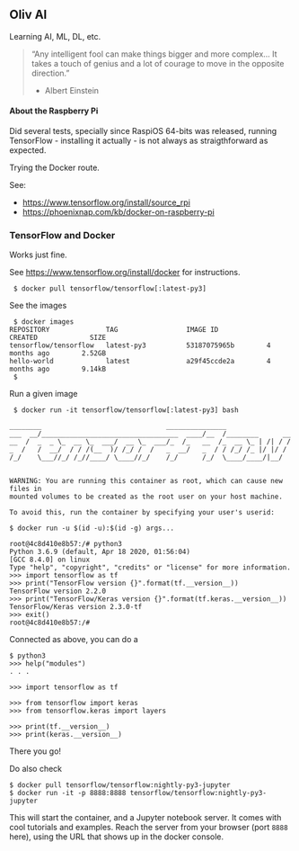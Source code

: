 ## Oliv AI
Learning AI, ML, DL, etc.

> “Any intelligent fool can make things bigger and more complex... It takes a touch of genius and a lot of courage to move in the opposite direction.” 
>
> - Albert Einstein 

#### About the Raspberry Pi
Did several tests, specially since RaspiOS 64-bits was released, running TensorFlow - installing it actually - is not always as straigthforward as expected.

Trying the Docker route.

See:
- <https://www.tensorflow.org/install/source_rpi>
- <https://phoenixnap.com/kb/docker-on-raspberry-pi>

### TensorFlow and Docker
Works just fine.

See <https://www.tensorflow.org/install/docker> for instructions.
```
 $ docker pull tensorflow/tensorflow[:latest-py3]
```
See the images
```
 $ docker images
REPOSITORY              TAG                 IMAGE ID            CREATED             SIZE
tensorflow/tensorflow   latest-py3          53187075965b        4 months ago        2.52GB
hello-world             latest              a29f45ccde2a        4 months ago        9.14kB
 $ 
```
Run a given image
```
 $ docker run -it tensorflow/tensorflow[:latest-py3] bash

________                               _______________                
___  __/__________________________________  ____/__  /________      __
__  /  _  _ \_  __ \_  ___/  __ \_  ___/_  /_   __  /_  __ \_ | /| / /
_  /   /  __/  / / /(__  )/ /_/ /  /   _  __/   _  / / /_/ /_ |/ |/ / 
/_/    \___//_/ /_//____/ \____//_/    /_/      /_/  \____/____/|__/


WARNING: You are running this container as root, which can cause new files in
mounted volumes to be created as the root user on your host machine.

To avoid this, run the container by specifying your user's userid:

$ docker run -u $(id -u):$(id -g) args...

root@4c8d410e8b57:/# python3
Python 3.6.9 (default, Apr 18 2020, 01:56:04) 
[GCC 8.4.0] on linux
Type "help", "copyright", "credits" or "license" for more information.
>>> import tensorflow as tf
>>> print("TensorFlow version {}".format(tf.__version__))
TensorFlow version 2.2.0
>>> print("TensorFlow/Keras version {}".format(tf.keras.__version__))
TensorFlow/Keras version 2.3.0-tf
>>> exit()
root@4c8d410e8b57:/# 
```
Connected as above, you can do a
```
$ python3
>>> help("modules")
. . .

>>> import tensorflow as tf

>>> from tensorflow import keras
>>> from tensorflow.keras import layers

>>> print(tf.__version__)
>>> print(keras.__version__)

```

There you go!

Do also check
```
$ docker pull tensorflow/tensorflow:nightly-py3-jupyter
$ docker run -it -p 8888:8888 tensorflow/tensorflow:nightly-py3-jupyter
```
This will start the container, and a Jupyter notebook server. It comes with cool tutorials and examples.
Reach the server from your browser (port `8888` here), using the URL that shows up in the docker console.
